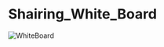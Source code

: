 # Shairing_White_Board 
![WhiteBoard](https://user-images.githubusercontent.com/70096180/102998758-d26ba380-454d-11eb-8e66-31188be53cff.png)
